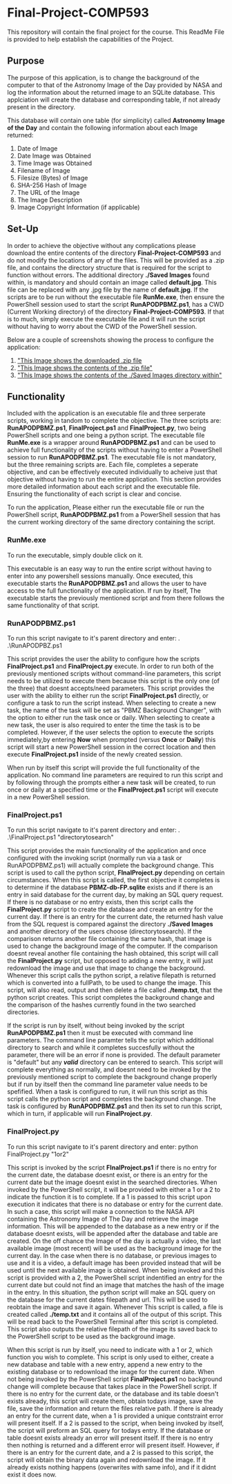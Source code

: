 # Final-Project-COMP593
This repository will contain the final project for the course. This ReadMe File is provided to help establish the capabilities of the Project.

## Purpose
The purpose of this application, is to change the background of the computer to that of the Astronomy Image of the Day provided by NASA and log the information about the returned image to an SQLite database. This applciation will create the database and corresponding table, if not already present in the directory.

This database will contain one table (for simplicity) called **Astronomy Image of the Day** and contain the following information about each Image returned: 
1. Date of Image
2. Date Image was Obtained
3. Time Image was Obtained 
4. Filename of Image
5. Filesize (Bytes) of Image
6. SHA-256 Hash of Image
7. The URL of the Image
8. The Image Description
9. Image Copyright Information (if applicable)

## Set-Up
In order to achieve the objective without any complications please download the entire contents of the directory **Final-Project-COMP593** and do not modify the locations of any of the files. This will be provided as a .zip file, and contains the directory structure that is required for the script to function without errors. The additional directory **./Saved Images** found within, is mandatory and should contain an image called **default.jpg**. This file can be replaced with any .jpg file by the name of **default.jpg**. If the scripts are to be run without the executable file **RunMe.exe**, then ensure the PowerShell session used to start the script **RunAPODPBMZ.ps1**, has a CWD (Current Working directory) of the directory **Final-Project-COMP593**. If that is to much, simply execute the executable file and it will run the script without having to worry about the CWD of the PowerShell session. 

Below are a couple of screenshots showing the process to configure the application:
1. ["This Image shows the downloaded .zip file](https://drive.google.com/file/d/1z4SiO3Sql6EaOrqk-DXsvGjrGE_DUcrv/view?usp=sharing)
2. ["This Image shows the contents of the .zip file"](https://drive.google.com/file/d/1oZJZMDN_-tzKhT9AsK-IPH_bgDeV2J7H/view?usp=sharing)
3. ["This Image shows the contents of the ./Saved Images directory within"](https://drive.google.com/file/d/1aVbqC6hPVLgtIrOgzoV-_8MZFlRkrcq4/view?usp=sharing)

## Functionality
Included with the application is an executable file and three serperate scripts, working in tandom to complete the objective. The three scripts are: **RunAPODPBMZ.ps1**, **FinalProject.ps1** and **FinalProject.py**, two being PowerShell scripts and one being a python script. The executable file **RunMe.exe** is a wrapper around **RunAPODPBMZ.ps1** and can be used to achieve full functionality of the scripts without having to enter a PowerShell session to run **RunAPODPBMZ.ps1**. The executable file is not mandatory, but the three remaining scripts are. Each file, completes a seperate objective, and can be effectively executed individually to acheive just that objective without having to run the entire application. This section provides more detailed information about each script and the executable file. Ensuring the functionality of each script is clear and concise. 

To run the application, Please either run the executable file or run the PowerShell script, **RunAPODPBMZ.ps1** from a PowerShell session that has the current working directory of the same directory containing the script. 

### RunMe.exe
To run the executable, simply double click on it.

This executable is an easy way to run the entire script without having to enter into any powershell sessions manually. Once executed, this executable starts the **RunAPODPBMZ.ps1** and allows the user to have access to the full functionality of the application. If run by itself, The executable starts the previously mentioned script and from there follows the same functionality of that script. 


### RunAPODPBMZ.ps1
To run this script navigate to it's parent directory and enter: . .\RunAPODPBZ.ps1

This script provides the user the ability to configure how the scripts **FinalProject.ps1** and **FinalProject.py** execute. In order to run both of the previously mentioned scripts without command-line parameters, this script needs to be utilized to execute them because this script is the only one (of the three) that doesnt accepts/need parameters. This script provides the user with the ability to either run the script **FinalProject.ps1** directly, or configure a task to run the script instead. When selecting to create a new task, the name of the task will be set as "PBMZ Background Changer", with the option to either run the task once or daily. When selecting to create a new task, the user is also required to enter the time the task is to be completed. However, if the user selects the option to execute the scripts immediately,by entering **Now** when prompted (versus **Once** or **Daily**) this script will start a new PowerShell session in the correct location and then execute **FinalProject.ps1** inside of the newly created session. 

When run by itself this script will provide the full functionality of the application. No command line parameters are required to run this script and by following through the prompts either a new task will be created, to run once or daily at a specified time or the **FinalProject.ps1** script will execute in a new PowerShell session. 

### FinalProject.ps1
To run this script navigate to it's parent directory and enter: . .\FinalProject.ps1 "directorytosearch"

This script provides the main functionality of the application and once configured with the invoking script (normally run via a task or RunAPODPBMZ.ps1) will actually complete the background change. This script is used to call the python script, **FInalProject.py** depending on certain circumstances. When this script is called, the first objective it completes is to determine if the database **PBMZ-db-FP.sqlite** exists and if there is an entry in said database for the current day, by making an SQL query request. If there is no database or no entry exists, then this script calls the **FinalProject.py** script to create the database and create an entry for the current day. If there is an entry for the current date, the returned hash value from the SQL request is compared against the directory **./Saved Images** and another directory of the users choose (directorytosearch). If the comparison returns another file containing the same hash, that image is used to change the background image of the computer. If the comparison doesnt reveal another file containing the hash obtained, this script will call the **FinalProject.py** script, but opposed to adding a new entry, it will just redownload the image and use that image to change the background. Whenever this script calls the python script, a relative filepath is returned which is converted into a fullPath, to be used to change the image. This script, will also read, output and then delete a file called **./temp.txt**, that the python script creates. This script completes the background change and the comparison of the hashes currently found in the two searched directories. 

If the script is run by itself, without being invoked by the script **RunAPODPBMZ.ps1** then it must be executed with command line parameters. The command line paramter tells the script which additional directory to search and while it completes succesfully without the parameter, there will be an error if none is provided. The default parameter is "default" but any ***valid*** directory can be entered to search. This script will complete everything as normally, and doesnt need to be invoked by the previously mentioned script to complete the background change properly but if run by itself then the command line parameter value needs to be spefified. When a task is configured to run, it will run this script as this script calls the python script and completes the background change. The task is configured by **RunAPODPBMZ.ps1** and then its set to run this script, which in turn, if applicable will run **FinalProject.py**. 

### FinalProject.py
To run this script navigate to it's parent directory and enter: python FinalProject.py "1or2"

This script is invoked by the script **FInalProject.ps1** if there is no entry for the current date, the database doesnt exist, or there is an entry for the current date but the image doesnt exist in the searched directories. When invoked by the PowerShell script, it will be provided with either a 1 or a 2 to indicate the function it is to complete. If a 1 is passed to this script upon execution it indicates that there is no database or entry for the current date. In such a case, this script will make a connection to the NASA API containing the Astronomy Image of The Day and retrieve the image information. This will be appended to the database as a new entry or if the database doesnt exists, will be appended after the database and table are created. On the off chance the Image of the day is actually a video, the last available image (most recent) will be used as the background image for the current day. In the case when there is no database, or previous images to use and it is a video, a default image has been provided instead that will be used until the next available image is obtained. When being invoked and this script is provided with a 2, the PowerShell script indentified an entry for the current date but could not find an image that matches the hash of the image in the entry. In this situation, the python script will make an SQL query on the database for the current dates filepath and url. This will be used to reobtain the image and save it again. Whenever This script is called, a file is created called **./temp.txt** and it contains all of the output of this script. This will be read back to the PowerShell Terminal after this script is completed. This script also outputs the relative filepath of the image its saved back to the PowerShell script to be used as the background image. 

When this script is run by itself, you need to indicate with a 1 or 2, which function you wish to complete. This script is only used to either, create a new database and table with a new entry, append a new entry to the existing database or to redownload the image for the current date. When not being invoked by the PowerShell script **FinalProject.ps1** no background change will complete because that takes place in the PowerShell script. If there is no entry for the current date, or the database and its table doesn't exists already, this script will create them, obtain todays image, save the file, save the information and return the files relative path. If there is already an entry for the current date, when a 1 is provided a unique contstraint error will present itself. If a 2 is passed to the script, when being invoked by itself, the script will preform an SQL query for todays entry. If the database or table doesnt exists already an error will present itself. If there is no entry then nothing is returned and a different error will present itself. However, if there is an entry for the current date, and a 2 is passed to this script, the script will obtain the binary data again and redownload the image. If it already exists nothing happens (overwrites with same info), and if it didnt exist it does now.  